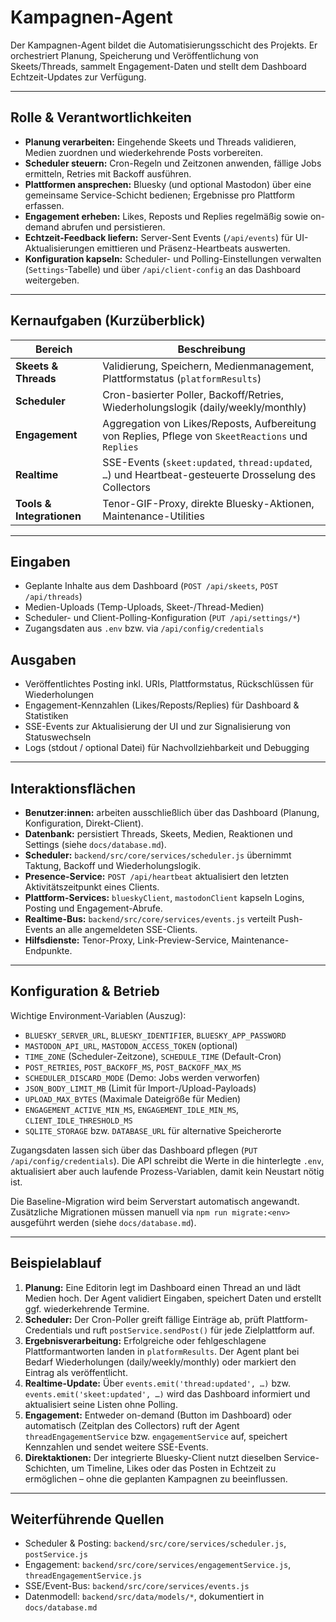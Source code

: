 # Kampagnen-Agent

Der Kampagnen-Agent bildet die Automatisierungsschicht des Projekts. Er orchestriert Planung, Speicherung und Veröffentlichung von Skeets/Threads, sammelt Engagement-Daten und stellt dem Dashboard Echtzeit-Updates zur Verfügung.

---

## Rolle & Verantwortlichkeiten

- **Planung verarbeiten:** Eingehende Skeets und Threads validieren, Medien zuordnen und wiederkehrende Posts vorbereiten.
- **Scheduler steuern:** Cron-Regeln und Zeitzonen anwenden, fällige Jobs ermitteln, Retries mit Backoff ausführen.
- **Plattformen ansprechen:** Bluesky (und optional Mastodon) über eine gemeinsame Service-Schicht bedienen; Ergebnisse pro Plattform erfassen.
- **Engagement erheben:** Likes, Reposts und Replies regelmäßig sowie on-demand abrufen und persistieren.
- **Echtzeit-Feedback liefern:** Server-Sent Events (`/api/events`) für UI-Aktualisierungen emittieren und Präsenz-Heartbeats auswerten.
- **Konfiguration kapseln:** Scheduler- und Polling-Einstellungen verwalten (`Settings`-Tabelle) und über `/api/client-config` an das Dashboard weitergeben.

---

## Kernaufgaben (Kurzüberblick)

| Bereich             | Beschreibung                                                                 |
|---------------------|-------------------------------------------------------------------------------|
| **Skeets & Threads**| Validierung, Speichern, Medienmanagement, Plattformstatus (`platformResults`)|
| **Scheduler**       | Cron-basierter Poller, Backoff/Retries, Wiederholungslogik (daily/weekly/monthly) |
| **Engagement**      | Aggregation von Likes/Reposts, Aufbereitung von Replies, Pflege von `SkeetReactions` und `Replies` |
| **Realtime**        | SSE-Events (`skeet:updated`, `thread:updated`, `…`) und Heartbeat-gesteuerte Drosselung des Collectors |
| **Tools & Integrationen** | Tenor-GIF-Proxy, direkte Bluesky-Aktionen, Maintenance-Utilities |

---

## Eingaben

- Geplante Inhalte aus dem Dashboard (`POST /api/skeets`, `POST /api/threads`)
- Medien-Uploads (Temp-Uploads, Skeet-/Thread-Medien)
- Scheduler- und Client-Polling-Konfiguration (`PUT /api/settings/*`)
- Zugangsdaten aus `.env` bzw. via `/api/config/credentials`

## Ausgaben

- Veröffentlichtes Posting inkl. URIs, Plattformstatus, Rückschlüssen für Wiederholungen
- Engagement-Kennzahlen (Likes/Reposts/Replies) für Dashboard & Statistiken
- SSE-Events zur Aktualisierung der UI und zur Signalisierung von Statuswechseln
- Logs (stdout / optional Datei) für Nachvollziehbarkeit und Debugging

---

## Interaktionsflächen

- **Benutzer:innen:** arbeiten ausschließlich über das Dashboard (Planung, Konfiguration, Direkt-Client).
- **Datenbank:** persistiert Threads, Skeets, Medien, Reaktionen und Settings (siehe `docs/database.md`).
- **Scheduler:** `backend/src/core/services/scheduler.js` übernimmt Taktung, Backoff und Wiederholungslogik.
- **Presence-Service:** `POST /api/heartbeat` aktualisiert den letzten Aktivitätszeitpunkt eines Clients.
- **Plattform-Services:** `blueskyClient`, `mastodonClient` kapseln Logins, Posting und Engagement-Abrufe.
- **Realtime-Bus:** `backend/src/core/services/events.js` verteilt Push-Events an alle angemeldeten SSE-Clients.
- **Hilfsdienste:** Tenor-Proxy, Link-Preview-Service, Maintenance-Endpunkte.

---

## Konfiguration & Betrieb

Wichtige Environment-Variablen (Auszug):

- `BLUESKY_SERVER_URL`, `BLUESKY_IDENTIFIER`, `BLUESKY_APP_PASSWORD`
- `MASTODON_API_URL`, `MASTODON_ACCESS_TOKEN` (optional)
- `TIME_ZONE` (Scheduler-Zeitzone), `SCHEDULE_TIME` (Default-Cron)
- `POST_RETRIES`, `POST_BACKOFF_MS`, `POST_BACKOFF_MAX_MS`
- `SCHEDULER_DISCARD_MODE` (Demo: Jobs werden verworfen)
- `JSON_BODY_LIMIT_MB` (Limit für Import-/Upload-Payloads)
- `UPLOAD_MAX_BYTES` (Maximale Dateigröße für Medien)
- `ENGAGEMENT_ACTIVE_MIN_MS`, `ENGAGEMENT_IDLE_MIN_MS`, `CLIENT_IDLE_THRESHOLD_MS`
- `SQLITE_STORAGE` bzw. `DATABASE_URL` für alternative Speicherorte

Zugangsdaten lassen sich über das Dashboard pflegen (`PUT /api/config/credentials`). Die API schreibt die Werte in die hinterlegte `.env`, aktualisiert aber auch laufende Prozess-Variablen, damit kein Neustart nötig ist.

Die Baseline-Migration wird beim Serverstart automatisch angewandt. Zusätzliche Migrationen müssen manuell via `npm run migrate:<env>` ausgeführt werden (siehe `docs/database.md`).

---

## Beispielablauf

1. **Planung:** Eine Editorin legt im Dashboard einen Thread an und lädt Medien hoch. Der Agent validiert Eingaben, speichert Daten und erstellt ggf. wiederkehrende Termine.
2. **Scheduler:** Der Cron-Poller greift fällige Einträge ab, prüft Plattform-Credentials und ruft `postService.sendPost()` für jede Zielplattform auf.
3. **Ergebnisverarbeitung:** Erfolgreiche oder fehlgeschlagene Plattformantworten landen in `platformResults`. Der Agent plant bei Bedarf Wiederholungen (daily/weekly/monthly) oder markiert den Eintrag als veröffentlicht.
4. **Realtime-Update:** Über `events.emit('thread:updated', …)` bzw. `events.emit('skeet:updated', …)` wird das Dashboard informiert und aktualisiert seine Listen ohne Polling.
5. **Engagement:** Entweder on-demand (Button im Dashboard) oder automatisch (Zeitplan des Collectors) ruft der Agent `threadEngagementService` bzw. `engagementService` auf, speichert Kennzahlen und sendet weitere SSE-Events.
6. **Direktaktionen:** Der integrierte Bluesky-Client nutzt dieselben Service-Schichten, um Timeline, Likes oder das Posten in Echtzeit zu ermöglichen – ohne die geplanten Kampagnen zu beeinflussen.

---

## Weiterführende Quellen

- Scheduler & Posting: `backend/src/core/services/scheduler.js`, `postService.js`
- Engagement: `backend/src/core/services/engagementService.js`, `threadEngagementService.js`
- SSE/Event-Bus: `backend/src/core/services/events.js`
- Datenmodell: `backend/src/data/models/*`, dokumentiert in `docs/database.md`
